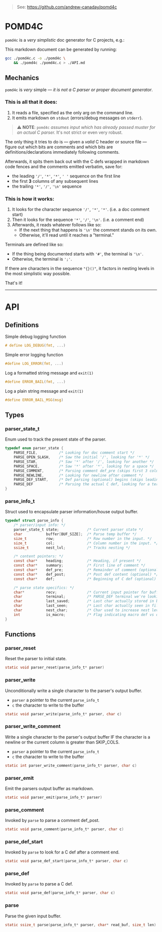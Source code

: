 > See: https://github.com/andrew-canaday/pomd4c

 # POMD4C

 `pomd4c` is a _very simplistic_ doc generator for C projects, e.g.:

 This markdown document can be generated by running:

 ```bash
 gcc ./pomd4c.c -o ./pomd4c \
     && ./pomd4c ./pomd4c.c > ./API.md
 ```

 ## Mechanics

 `pomd4c` is *very* simple — *it is not a C parser or proper document
 generator*.

 ### This is all that it does:

 1. It reads a file, specified as the only arg on the command line.
 1. It emits markdown on `stdout` (errors/debug messages on `stderr`).

 > :warning: **NOTE**: `pomd4c` _assumes input which has already passed
 > muster for an actual C parser._ It's not strict or even very robust.

 The only thing it tries to do is — given a _valid_ C header or source file —
 figure out which bits are comments and which bits are
 definitions/declarations immediately following comments.

 Afterwards, it spits them back out with the C defs wrapped in markdown
 code fences and the comments emitted verbatim, save for:
  - the leading `'/'`, `'*'`, `'*'`, `' '` sequence on the first line
  - the first **3** columns of any subsequent lines
  - the trailing `'*'`, `'/'`, `'\n'` sequence


 ### This is how it works:

 1. It looks for the character sequence `'/'`, `'*'`, `'*'`.
    (i.e. a doc comment start)
 1. Then it looks for the sequence `'*'`, `'/'`, `'\n'`.
    (i.e. a comment end)
 1. Afterwards, it reads whatever follows like so:
     - If the next thing that happens is `'\n'` the comment stands on its own.
     - Otherwise, it'll read until it reaches a "terminal."

 Terminals are defined like so:
  - If the thing being documented starts with `'#'`, the terminal is `'\n'`.
  - Otherwise, the terminal is `';'`.

 If there are characters in the sequence `"{}()"`, it factors in nesting
 levels in the most simplistic way possible.

 That's it!

 ---


 # API 


 ## Definitions


 Simple debug logging function 

```C
# define LOG_DEBUG(fmt, ...)
```


 Simple error logging function 

```C
#define LOG_ERROR(fmt, ...)
```


 Log a formatted string message and `exit(1)`

```C
#define ERROR_BAIL(fmt, ...)
```


 Log a plain string message and `exit(1)` 

```C
#define ERROR_BAIL_MSG(msg)
```


 ## Types


 ### parser_state_t

 Enum used to track the present state of the parser.

```C
typedef enum parser_state {
    PARSE_FILE,          /* Looking for doc comment start */
    PARSE_OPEN_SLASH,    /* Saw the initial '/', looking for '*' */
    PARSE_STAR,          /* Saw '*' after '/', looking for another */
    PARSE_SPACE,         /* Saw '*' after '*', looking for a space */
    PARSE_COMMENT,       /* Parsing comment def_pre (skips first 3 columns) */
    PARSE_NEWLINE,       /* Looking for newline after comment */
    PARSE_DEF_START,     /* Def parsing (optional) begins (skips leading ' ')*/
    PARSE_DEF            /* Parsing the actual C def, looking for a terminal */
}
```


 ### parse_info_t

 Struct used to encapsulate parser information/house output buffer.

```C
typedef struct parse_info {
    /* parser/input info: */
    parser_state_t state;             /* Current parser state */
    char           buffer[BUF_SIZE];  /* Parse temp buffer */
    size_t         row;               /* Row number in the input. */
    size_t         col;               /* Column number in the input. */
    ssize_t        nest_lvl;          /* Tracks nesting */

    /* content pointers: */
    const char*    heading;           /* Heading, if present */
    const char*    summary;           /* First line of comment */
    const char*    def_pre;           /* Remainder of comment (optional) */
    const char*    def_post;          /* Post def content (optional) */
    const char*    def;               /* Beginning of C def (optional) */

    /* parse state specifics: */
    char*          recv;              /* Current input pointer for buffer */
    char           terminal;          /* PARSE_DEF terminal we're looking for */
    char           last_saved;        /* Last char actually stored in buffer */
    char           last_seen;         /* Last char actually seen in file */
    char           nest_char;         /* Char used to increase nest level */
    int            is_macro;          /* Flag indicating macro def vs other */
}
```


 ## Functions


 ### parser_reset

 Reset the parser to initial state.

```C
static void parser_reset(parse_info_t* parser)
```


 ### parser_write

 Unconditionally write a single character to the parser's output buffer.

  - `parser` a pointer to the current `parse_info_t`
  - `c` the character to write to the buffer

```C
static void parser_write(parse_info_t* parser, char c)
```


 ### parser_write_comment

 Write a single character to the parser's output buffer IF the character is
 a newline or the current column is greater than SKIP_COLS.

  - `parser` a pointer to the current `parse_info_t`
  - `c` the character to write to the buffer

```C
static int parser_write_comment(parse_info_t* parser, char c)
```


 ### parser_emit

 Emit the parsers output buffer as markdown.

```C
static void parser_emit(parse_info_t* parser)
```


 ### parse_comment

 Invoked by `parse` to parse a comment def_post.

```C
static void parse_comment(parse_info_t* parser, char c)
```


 ### parse_def_start

 Invoked by `parse` to look for a C def after a comment end.

```C
static void parse_def_start(parse_info_t* parser, char c)
```


 ### parse_def

 Invoked by `parse` to parse a C def.

```C
static void parse_def(parse_info_t* parser, char c)
```


 ### parse

 Parse the given input buffer.

```C
static ssize_t parse(parse_info_t* parser, char* read_buf, size_t len)
```


